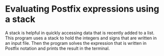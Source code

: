 # Evaluating Postfix expressions using a stack

A stack is helpful in quickly accessing data that is recently added to a list. This program uses a stack to hold the integers and signs that are written in an input file. Then the program solves the expression that is written in Postfix notation and prints the result in the terminal.

